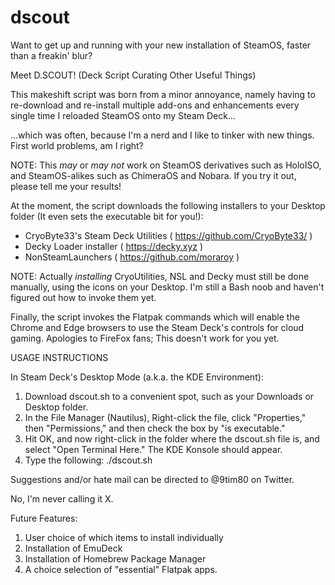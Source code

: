 # dscout

Want to get up and running with your new installation of SteamOS, faster than a freakin' blur?

Meet D.SCOUT! (Deck Script Curating Other Useful Things)

This makeshift script was born from a minor annoyance, namely having to re-download and re-install multiple add-ons and enhancements every single time I reloaded SteamOS onto my Steam Deck...

...which was often, because I'm a nerd and I like to tinker with new things. First world problems, am I right?

NOTE: This *may* or *may not* work on SteamOS derivatives such as HoloISO, and SteamOS-alikes such as ChimeraOS and Nobara. If you try it out, please tell me your results!

At the moment, the script downloads the following installers to your Desktop folder (It even sets the executable bit for you!):

* CryoByte33's Steam Deck Utilities ( https://github.com/CryoByte33/ )
* Decky Loader installer ( https://decky.xyz )
* NonSteamLaunchers ( https://github.com/moraroy )

NOTE: Actually *installing* CryoUtilities, NSL and Decky must still be done manually, using the icons on your Desktop. I'm still a Bash noob and haven't figured out how to invoke them yet.

Finally, the script invokes the Flatpak commands which will enable the Chrome and Edge browsers to use the Steam Deck's controls for cloud gaming. Apologies to FireFox fans; This doesn't work for you yet.

USAGE INSTRUCTIONS

In Steam Deck's Desktop Mode (a.k.a. the KDE Environment):

1. Download dscout.sh to a convenient spot, such as your Downloads or Desktop folder.
2. In the File Manager (Nautilus), Right-click the file, click "Properties," then "Permissions," and then check the box by "is executable."
3. Hit OK, and now right-click in the folder where the dscout.sh file is, and select "Open Terminal Here." The KDE Konsole should appear.
4. Type the following: ./dscout.sh

Suggestions and/or hate mail can be directed to @9tim80 on Twitter.

No, I'm never calling it X.

Future Features:
1. User choice of which items to install individually
2. Installation of EmuDeck
3. Installation of Homebrew Package Manager
4. A choice selection of "essential" Flatpak apps.
